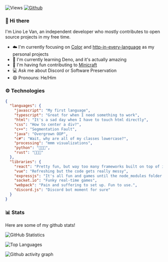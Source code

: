 ![Views](https://komarev.com/ghpvc/?username=lino-levan&theme=vue)
[![Github](https://img.shields.io/github/followers/lino-levan?label=Follow&style=social&theme=vue)](https://github.com/lino-levan)

### 👋 Hi there

I'm Lino Le Van, an independent developer who mostly contributes to open source projects in my free time.

- ☁️ I'm currently focusing on [Color](https://github.com/lino-levan/color) and [http-in-every-language](https://github.com/lino-levan/http-in-every-language) as my personal projects
- 🦕 I'm currently learning Deno, and it's actually amazing
- 👥 I'm having fun contributing to [Minicraft](https://github.com/chrisj42/minicraft-plus-revived)
- 💻 Ask me about Discord or Software Preservation
- 😄 Pronouns: He/Him

### ⚙️ Technologies
```json
{
  "languages": {
    "javascript": "My first language",
    "typescript": "Great for when I need something to work",
    "html": "It's a sad day when I have to touch html directly",
    "css": "How to center a div?",
    "c++": "Segmentation Fault",
    "java": "Overgrown OOP",
    "c#": "Wait, why are all of my classes lowercase?",
    "processing": "mmm visualizations",
    "python": "🐍🐍🐍",
    "rust": "🦀🦀🦀"
  },
  "libraries": {
    "react": "Pretty fun, but way too many frameworks built on top of it",
    "vue": "Refreshing but the code gets really messy",
    "expressjs": "It's all fun and games until the node_modules folder is >1gb in size",
    "socket.io": "Funky real-time games",
    "webpack": "Pain and suffering to set up. Fun to use.",
    "discord.js": "Discord bot moment for sure"
  }
}
```

### 📊 Stats

Here are some of my github stats!

![GitHub Statistics](https://github-readme-stats.vercel.app/api?username=lino-levan&count_private=true&show_icons=true&theme=vue)

![Top Languages](https://github-readme-stats.vercel.app/api/top-langs/?username=lino-levan&hide=Batchfile&theme=vue&layout=compact)

![Github activity graph](https://activity-graph.herokuapp.com/graph?username=lino-levan&bg_color=ffffff&color=708090&line=24292e&point=24292e&area=true&hide_border=true)
